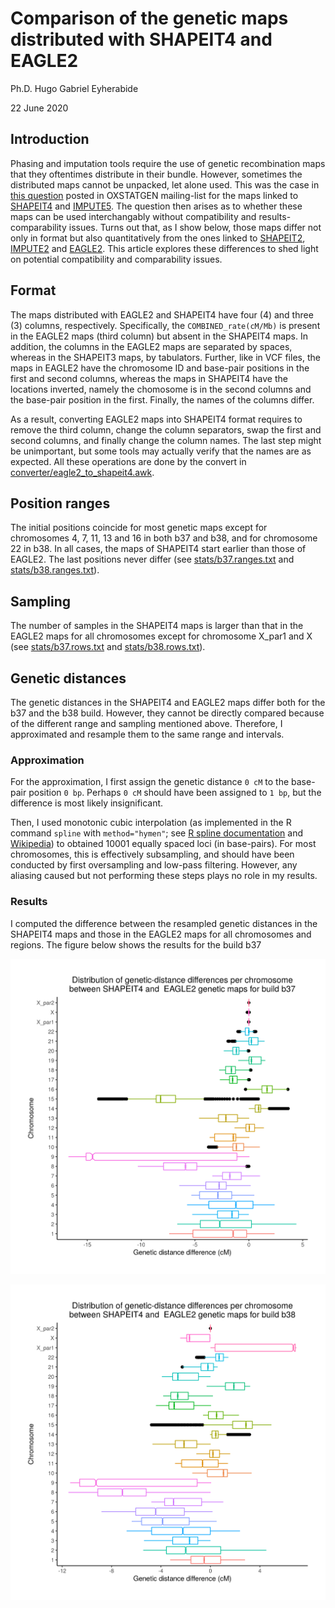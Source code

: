 # Comparison of the genetic maps distributed with SHAPEIT4 and EAGLE2

Ph.D. Hugo Gabriel Eyherabide

22 June 2020

## Introduction

Phasing and imputation tools require the use of genetic recombination maps that they oftentimes distribute in their bundle. However, sometimes the distributed maps cannot be unpacked, let alone used. This was the case in [this question](https://www.jiscmail.ac.uk/cgi-bin/wa-jisc.exe?A2=ind2006&L=OXSTATGEN&O=D&P=6811) posted in OXSTATGEN mailing-list for the maps linked to [SHAPEIT4](https://github.com/odelaneau/shapeit4) and [IMPUTE5](https://jmarchini.org/impute5/). The question then arises as to whether these maps can be used interchangably without compatibility and results-comparability issues. Turns out that, as I show below, those maps differ not only in format but also quantitatively from the ones linked to [SHAPEIT2](https://mathgen.stats.ox.ac.uk/genetics_software/shapeit/shapeit.html), [IMPUTE2](https://mathgen.stats.ox.ac.uk/impute/impute_v2.html) and [EAGLE2](https://data.broadinstitute.org/alkesgroup/Eagle/https://data.broadinstitute.org/alkesgroup/Eagle/). This article explores these differences to shed light on potential compatibility and comparability issues.


## Format

The maps distributed with EAGLE2 and SHAPEIT4 have four (4) and three (3) columns, respectively. Specifically, the `COMBINED_rate(cM/Mb)` is present in the EAGLE2 maps (third column) but absent in the SHAPEIT4 maps. In addition, the columns in the EAGLE2 maps are separated by spaces, whereas in the SHAPEIT3 maps, by tabulators. Further, like in VCF files, the maps in EAGLE2 have the chromosome ID and base-pair positions in the first and second columns, whereas the maps in SHAPEIT4 have the locations inverted, namely the chomosome is in the second columns and the base-pair position in the first. Finally, the names of the columns differ.

As a result, converting EAGLE2 maps into SHAPEIT4 format requires to remove the third column, change the column separators, swap the first and second columns, and finally change the column names. The last step might be unimportant, but some tools may actually verify that the names are as expected. All these operations are done by the convert in [converter/eagle2_to_shapeit4.awk](converter/eagle2_to_shapeit4.awk).


## Position ranges

The initial positions coincide for most genetic maps except for chromosomes 4, 7, 11, 13 and 16 in both b37 and b38, and for chromosome 22 in b38. In all cases, the maps of SHAPEIT4 start earlier than those of EAGLE2. The last positions never differ (see [stats/b37.ranges.txt](stats/b37.ranges.txt) and [stats/b38.ranges.txt](stats/b38.ranges.txt)). 


## Sampling

The number of samples in the SHAPEIT4 maps is larger than that in the EAGLE2 maps for all chromosomes except for chromosome X_par1 and X (see [stats/b37.rows.txt](stats/b37.rows.txt) and [stats/b38.rows.txt](stats/b38.rows.txt)).


## Genetic distances

The genetic distances in the SHAPEIT4 and EAGLE2 maps differ both for the b37 and the b38 build. However, they cannot be directly compared because of the different range and sampling mentioned above. Therefore, I approximated and resample them to the same range and intervals.


### Approximation

For the approximation, I first assign the genetic distance `0 cM` to the base-pair position `0 bp`. Perhaps `0 cM` should have been assigned to `1 bp`, but the difference is most likely insignificant.

Then, I used monotonic cubic interpolation (as implemented in the R command `spline` with `method="hymen"`; see [R spline documentation](https://www.rdocumentation.org/packages/stats/versions/3.6.2/topics/splinefun) and [Wikipedia](https://en.wikipedia.org/wiki/Monotone_cubic_interpolation)) to obtained 10001 equally spaced loci (in base-pairs). For most chromosomes, this is effectively subsampling, and should have been conducted by first oversampling and low-pass filtering. However, any aliasing caused but not performing these steps plays no role in my results.


### Results

I computed the difference between the resampled genetic distances in the SHAPEIT4 maps and those in the EAGLE2 maps for all chromosomes and regions. The figure below shows the results for the build b37

![Genetic-distance difference for build b37](figures/All.b37.genetic_map_difference_shaprit4_vs_eagle2.png "Genetic-distance difference for build b37")





![Genetic-distance difference for build b38](figures/All.b38.genetic_map_difference_shaprit4_vs_eagle2.png "Genetic-distance difference for build b38")


<!-- # References -->

<!-- + Original article: [https://adamdrake.com/command-line-tools-can-be-235x-faster-than-your-hadoop-cluster.html] -->
<!-- + Bash reference manual: [https://www.gnu.org/savannah-checkouts/gnu/bash/manual/bash.html] -->
<!-- + MAWK website: [https://invisible-island.net/mawk/mawk.html#related_mawk] -->
<!-- + MAWK pitfalls: [https://brenocon.com/blog/2009/09/dont-mawk-awk-the-fastest-and-most-elegant-big-data-munging-language/] -->
<!-- + AWK user guide: [https://www.gnu.org/software/gawk/manual/gawk.html] -->
<!-- + PGN format: [https://en.wikipedia.org/wiki/Portable_Game_Notation] -->
<!-- + PGN standard: [http://www.saremba.de/chessgml/standards/pgn/pgn-complete.htm] -->
<!-- + Chess-game data repository: [https://github.com/rozim/ChessData] -->
<!-- + Useless use of cat award: [http://porkmail.org/era/unix/award.html] -->
